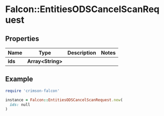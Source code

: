 # Falcon::EntitiesODSCancelScanRequest

## Properties

| Name | Type | Description | Notes |
| ---- | ---- | ----------- | ----- |
| **ids** | **Array&lt;String&gt;** |  |  |

## Example

```ruby
require 'crimson-falcon'

instance = Falcon::EntitiesODSCancelScanRequest.new(
  ids: null
)
```

